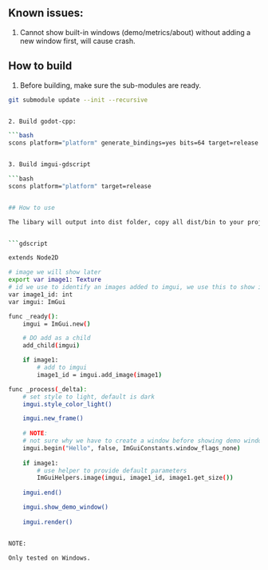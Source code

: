 
## Known issues:

1. Cannot show built-in windows (demo/metrics/about) without adding a new window first, will cause crash.

## How to build

1. Before building, make sure the sub-modules are ready.

```bash
git submodule update --init --recursive


2. Build godot-cpp:

```bash
scons platform="platform" generate_bindings=yes bits=64 target=release -j"cpu core"


3. Build imgui-gdscript

```bash
scons platform="platform" target=release


## How to use

The libary will output into dist folder, copy all dist/bin to your project root.


```gdscript

extends Node2D

# image we will show later
export var image1: Texture
# id we use to identify an images added to imgui, we use this to show images
var image1_id: int
var imgui: ImGui

func _ready():
	imgui = ImGui.new()

	# DO add as a child
	add_child(imgui)

	if image1:
		# add to imgui
		image1_id = imgui.add_image(image1)

func _process(_delta):
	# set style to light, default is dark
	imgui.style_color_light()

	imgui.new_frame()
	
	# NOTE:
	# not sure why we have to create a window before showing demo window, or it will crash
	imgui.begin("Hello", false, ImGuiConstants.window_flags_none)
	
	if image1:
		# use helper to provide default parameters
		ImGuiHelpers.image(imgui, image1_id, image1.get_size())
	
	imgui.end()

	imgui.show_demo_window()
	
	imgui.render()


NOTE:

Only tested on Windows.
